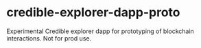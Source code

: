 # credible-explorer-dapp-proto
Experimental Credible explorer dapp for prototyping of blockchain interactions. Not for prod use.
